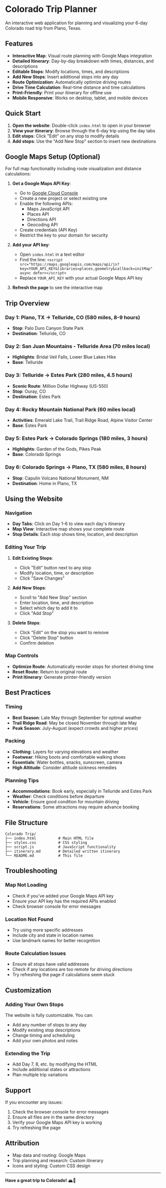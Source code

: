 # Colorado Trip Planner

An interactive web application for planning and visualizing your 6-day Colorado road trip from Plano, Texas.

## Features

- **Interactive Map**: Visual route planning with Google Maps integration
- **Detailed Itinerary**: Day-by-day breakdown with times, distances, and descriptions
- **Editable Stops**: Modify locations, times, and descriptions
- **Add New Stops**: Insert additional stops into any day
- **Route Optimization**: Automatically optimize driving routes
- **Drive Time Calculation**: Real-time distance and time calculations
- **Print-Friendly**: Print your itinerary for offline use
- **Mobile Responsive**: Works on desktop, tablet, and mobile devices

## Quick Start

1. **Open the website**: Double-click `index.html` to open in your browser
2. **View your itinerary**: Browse through the 6-day trip using the day tabs
3. **Edit stops**: Click "Edit" on any stop to modify details
4. **Add stops**: Use the "Add New Stop" section to insert new destinations

## Google Maps Setup (Optional)

For full map functionality including route visualization and distance calculations:

1. **Get a Google Maps API Key**:
   - Go to [Google Cloud Console](https://console.cloud.google.com/)
   - Create a new project or select existing one
   - Enable the following APIs:
     - Maps JavaScript API
     - Places API
     - Directions API
     - Geocoding API
   - Create credentials (API Key)
   - Restrict the key to your domain for security

2. **Add your API key**:
   - Open `index.html` in a text editor
   - Find the line: `<script src="https://maps.googleapis.com/maps/api/js?key=YOUR_API_KEY&libraries=places,geometry&callback=initMap" async defer></script>`
   - Replace `YOUR_API_KEY` with your actual Google Maps API key

3. **Refresh the page** to see the interactive map

## Trip Overview

### Day 1: Plano, TX → Telluride, CO (580 miles, 8-9 hours)
- **Stop**: Palo Duro Canyon State Park
- **Destination**: Telluride, CO

### Day 2: San Juan Mountains - Telluride Area (70 miles local)
- **Highlights**: Bridal Veil Falls, Lower Blue Lakes Hike
- **Base**: Telluride

### Day 3: Telluride → Estes Park (280 miles, 4.5 hours)
- **Scenic Route**: Million Dollar Highway (US-550)
- **Stop**: Ouray, CO
- **Destination**: Estes Park

### Day 4: Rocky Mountain National Park (60 miles local)
- **Activities**: Emerald Lake Trail, Trail Ridge Road, Alpine Visitor Center
- **Base**: Estes Park

### Day 5: Estes Park → Colorado Springs (180 miles, 3 hours)
- **Highlights**: Garden of the Gods, Pikes Peak
- **Base**: Colorado Springs

### Day 6: Colorado Springs → Plano, TX (580 miles, 8 hours)
- **Stop**: Capulin Volcano National Monument, NM
- **Destination**: Home in Plano, TX

## Using the Website

### Navigation
- **Day Tabs**: Click on Day 1-6 to view each day's itinerary
- **Map View**: Interactive map shows your complete route
- **Stop Details**: Each stop shows time, location, and description

### Editing Your Trip
1. **Edit Existing Stops**:
   - Click "Edit" button next to any stop
   - Modify location, time, or description
   - Click "Save Changes"

2. **Add New Stops**:
   - Scroll to "Add New Stop" section
   - Enter location, time, and description
   - Select which day to add it to
   - Click "Add Stop"

3. **Delete Stops**:
   - Click "Edit" on the stop you want to remove
   - Click "Delete Stop" button
   - Confirm deletion

### Map Controls
- **Optimize Route**: Automatically reorder stops for shortest driving time
- **Reset Route**: Return to original route
- **Print Itinerary**: Generate printer-friendly version

## Best Practices

### Timing
- **Best Season**: Late May through September for optimal weather
- **Trail Ridge Road**: May be closed November through late May
- **Peak Season**: July-August (expect crowds and higher prices)

### Packing
- **Clothing**: Layers for varying elevations and weather
- **Footwear**: Hiking boots and comfortable walking shoes
- **Essentials**: Water bottles, snacks, sunscreen, camera
- **High Altitude**: Consider altitude sickness remedies

### Planning Tips
- **Accommodations**: Book early, especially in Telluride and Estes Park
- **Weather**: Check conditions before departure
- **Vehicle**: Ensure good condition for mountain driving
- **Reservations**: Some attractions may require advance booking

## File Structure

```
Colorado Trip/
├── index.html          # Main HTML file
├── styles.css          # CSS styling
├── script.js           # JavaScript functionality
├── itinerary.md        # Detailed written itinerary
└── README.md           # This file
```

## Troubleshooting

### Map Not Loading
- Check if you've added your Google Maps API key
- Ensure your API key has the required APIs enabled
- Check browser console for error messages

### Location Not Found
- Try using more specific addresses
- Include city and state in location names
- Use landmark names for better recognition

### Route Calculation Issues
- Ensure all stops have valid addresses
- Check if any locations are too remote for driving directions
- Try refreshing the page if calculations seem stuck

## Customization

### Adding Your Own Stops
The website is fully customizable. You can:
- Add any number of stops to any day
- Modify existing stop descriptions
- Change timing and scheduling
- Add your own photos and notes

### Extending the Trip
- Add Day 7, 8, etc. by modifying the HTML
- Include additional states or attractions
- Plan multiple trip variations

## Support

If you encounter any issues:
1. Check the browser console for error messages
2. Ensure all files are in the same directory
3. Verify your Google Maps API key is working
4. Try refreshing the page

## Attribution

- Map data and routing: Google Maps
- Trip planning and research: Custom itinerary
- Icons and styling: Custom CSS design

---

**Have a great trip to Colorado!** 🏔️🚗